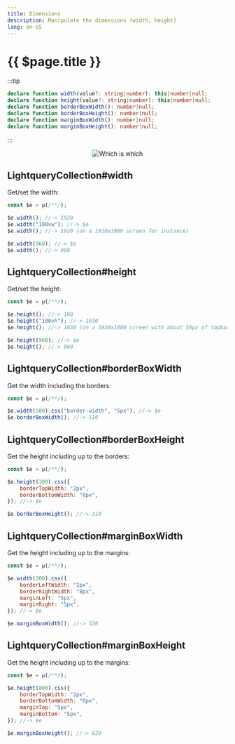 ```yaml
---
title: Dimensions
description: Manipulate the dimensions (width, height)
lang: en-US
---
```

# {{ $page.title }}
:::tip
```typescript
declare function width(value?: string|number): this|number|null;
declare function height(value?: string|number): this|number|null;
declare function borderBoxWidth(): number|null;
declare function borderBoxHeight(): number|null;
declare function marginBoxWidth(): number|null;
declare function marginBoxHeight(): number|null;
```
:::

<center><img src="{{ $withBase('/dom-sizes.png') }}" alt="Which is which"/></center>

## LightqueryCollection#width

Get/set the width:
```javascript
const $e = µ(/**/);

$e.width(); //-> 1920
$e.width("100vw"); //-> $e
$e.width(); //-> 1920 (on a 1920x1080 screen for instance)

$e.width(960); //-> $e
$e.width(); //-> 960
```

## LightqueryCollection#height

Get/set the height:
```javascript
const $e = µ(/**/);

$e.height(); //-> 100
$e.height("100vh"); //-> 1030
$e.height(); //-> 1030 (on a 1920x1080 screen with about 50px of topbar for instance)

$e.height(960); //-> $e
$e.height(); //-> 960
```

## LightqueryCollection#borderBoxWidth

Get the width including the borders:
```javascript
const $e = µ(/**/);

$e.width(500).css("border-width", "5px"); //-> $e
$e.borderBoxWidth(); //-> 510
```

## LightqueryCollection#borderBoxHeight

Get the height including up to the borders:
```javascript
const $e = µ(/**/);

$e.height(300).css({
    borderTopWidth: "2px",
    borderBottomWidth: "8px",
}); //-> $e

$e.borderBoxHeight(); //-> 310
```

## LightqueryCollection#marginBoxWidth

Get the height including up to the margins:
```javascript
const $e = µ(/**/);

$e.width(300).css({
    borderLeftWidth: "2px",
    borderRightWidth: "8px",
    marginLeft: "5px",
    marginRight: "5px",
}); //-> $e

$e.marginBoxWidth(); //-> 320
```

## LightqueryCollection#marginBoxHeight

Get the height including up to the margins:
```javascript
const $e = µ(/**/);

$e.height(800).css({
    borderTopWidth: "2px",
    borderBottomWidth: "8px",
    marginTop: "5px",
    marginBottom: "5px",
}); //-> $e

$e.marginBoxHeight(); //-> 820
```
